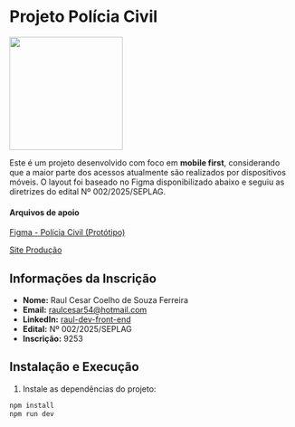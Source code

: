# Projeto Polícia Civil
<img src="https://github.com/user-attachments/assets/ea89e72f-5562-4c2f-b011-4d4f2c248205" width="200" />

Este é um projeto desenvolvido com foco em **mobile first**, considerando que a maior parte dos acessos atualmente são realizados por dispositivos móveis. 
O layout foi baseado no Figma disponibilizado abaixo e seguiu as diretrizes do edital Nº 002/2025/SEPLAG.

#### Arquivos de apoio
[Figma - Polícia Civil (Protótipo)](https://www.figma.com/design/08sJT1Qk3a3AGYgD5dPxOe/Policia-civil-teste?node-id=0-1&p=f&t=3LMaiHDrnShGb74a-0)

[Site Produção](https://policia-civil.vercel.app/)

## Informações da Inscrição

- **Nome:** Raul Cesar Coelho de Souza Ferreira  
- **Email:** raulcesar54@hotmail.com  
- **LinkedIn:** [raul-dev-front-end](https://www.linkedin.com/in/raul-dev-front-end/)  
- **Edital:** Nº 002/2025/SEPLAG  
- **Inscrição:** 9253  


## Instalação e Execução

1. Instale as dependências do projeto:

```bash
npm install
npm run dev
```
